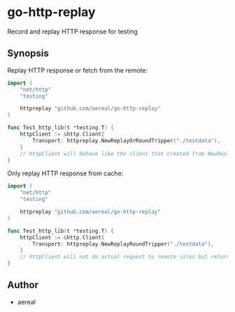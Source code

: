# go-http-replay

Record and replay HTTP response for testing

## Synopsis

Replay HTTP response or fetch from the remote:

```go
import (
	"net/http"
	"testing"

	httpreplay "github.com/aereal/go-http-replay"
)

func Test_http_lib(t *testing.T) {
	httpClient := &http.Client{
		Transport: httpreplay.NewReplayOrRoundTripper("./testdata"),
	}
	// httpClient will behave like the client that created from NewReplayRoundTripper but DO actual request if local cache is missing.
}
```

Only replay HTTP response from cache:

```go
import (
	"net/http"
	"testing"

	httpreplay "github.com/aereal/go-http-replay"
)

func Test_http_lib(t *testing.T) {
	httpClient := &http.Client{
		Transport: httpreplay.NewReplayRoundTripper("./testdata"),
	}
	// httpClient will not do actual request to remote sites but returns the response from local cache files.
}
```

## Author

- aereal
